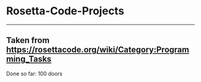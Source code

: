 # Rosetta-Code-Projects

-------
Taken from https://rosettacode.org/wiki/Category:Programming_Tasks
-------
Done so far:
100 doors
